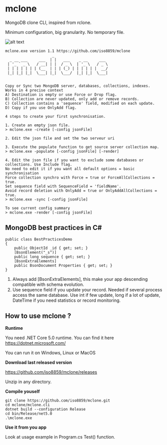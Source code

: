 # mclone
MongoDB clone CLI, inspired from rclone.

Minimum configuration, big granularity. No temporary file.

![alt text](mclone_media/mclone.gif "Demo")

```
mclone.exe version 1.1 https://github.com/iso8859/mclone
                     _
  _ __ ___     ___  | |   ___    _ __     ___
 | '_ ` _ \   / __| | |  / _ \  | '_ \   / _ \
 | | | | | | | (__  | | | (_) | | | | | |  __/
 |_| |_| |_|  \___| |_|  \___/  |_| |_|  \___|


Copy or Sync two MongoDB server, databases, collections, indexes.
Works in 4 precise context
A) Destination is empty or use Force or Drop flag.
B) Collection are never updated, only add or remove records.
C) Collection contains a 'sequence' field, modified on each update.
D) Copy if you use OnlyAdd flag.

4 steps to create your first synchronisation.

1. Create an empty json file.
> mclone.exe -create [-config jsonFile]

2. Edit the json file and set the two serveur uri

3. Execute the populate function to get source server collection map.
> mclone.exe -populate [-config jsonFile] [-render]

4. Edit the json file if you want to exclude some databases or collections. Use Include flag.
No need to edit it if you want all default options = basic synchronisation
Force collection synchro with Force = true or ForceAllCollections = true.
Set sequence field with SequenceField = 'fieldName'.
Avoid record deletion with OnlyAdd = true or OnlyAddAllCollections = true.
> mclone.exe -sync [-config jsonFile]

To see current config summary
> mclone.exe -render [-config jsonFile]
```

## MongoDB best practices in C#

```
public class BestPracticesDemo
{
    public ObjectId _id { get; set; }
    [BsonElement("_s")] 
    public long sequence { get; set; }
    [BsonExtraElements]
    public BsonDocument Properties { get; set; }
}
```

1) Always add [BsonExtraElements], this make your app descending compatible with schema evolution.
2) Use sequence field if you update your record. Needed if several process access the same database. Use int if few update, long if a lot of update, DateTime if you need statistics or record monitoring.

## How to use mclone ?

**Runtime**

You need .NET Core 5.0 runtime. You can find it here https://dotnet.microsoft.com/

You can run it on Windows, Linux or MacOS

**Download last released version**

https://github.com/iso8859/mclone/releases

Unzip in any directory.

**Compile youself**
```
git clone https://github.com/iso8859/mclone.git
cd mclone/mclone.cli
dotnet build --configuration Release
cd bin/Release/net5.0
.\mclone.exe
```

**Use it from you app**

Look at usage example in Program.cs Test() function.
